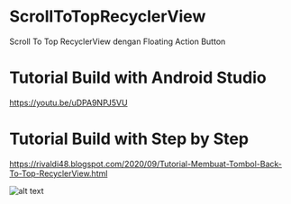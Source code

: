 # ScrollToTopRecyclerView
Scroll To Top RecyclerView dengan Floating Action Button

# Tutorial Build with Android Studio
https://youtu.be/uDPA9NPJ5VU

# Tutorial Build with Step by Step
https://rivaldi48.blogspot.com/2020/09/Tutorial-Membuat-Tombol-Back-To-Top-RecyclerView.html

![alt text](https://1.bp.blogspot.com/--I-31_L2WgY/X13-51DUB_I/AAAAAAAAHkQ/O-Z5b7pYOxMjHKKZlvjP9dHUkP8TLVbbACLcBGAsYHQ/s320/Back%2BTo%2BTop%2BRecyclerView.png)
